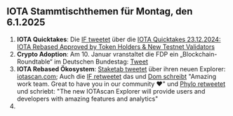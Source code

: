 ## IOTA Stammtischthemen für Montag, den 6.1.2025

1. **IOTA Quicktakes**: Die [IF tweetet](https://x.com/iota/status/1871133722218480018) über die [IOTA Quicktakes 23.12.2024: IOTA Rebased Approved by Token Holders & New Testnet Validators](https://www.youtube.com/watch?v=9N-oU0sFp5Q)
2. **Crypto Adoption**: Am 10. Januar vranstaltet die FDP ein „Blockchain-Roundtable“ im Deutschen Bundestag: [Tweet](https://x.com/BitcoinDACH/status/1873811698475479536)
3. **IOTA Rebased Ökosystem**: [Staketab tweetet](https://x.com/staketab/status/1873708313957056966) über ihren neuen Explorer: [iotascan.com](https://iotascan.com/testnet/news/733); Auch die [IF retweetet](https://x.com/iota/status/1873720601338147267) das und [Dom schreibt](https://x.com/DomSchiener/status/1873970691508457556) "Amazing work team. Great to have you in our community ❤️" und [Phylo retweetet](https://x.com/PhyloIota/status/1873714295193907388) und schriebt: "The new IOTAscan Explorer will provide users and developers with amazing features and analytics"
4. 

